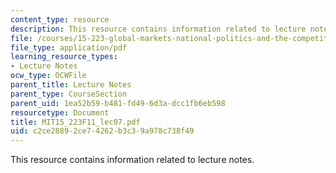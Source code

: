 ```yaml
---
content_type: resource
description: This resource contains information related to lecture notes.
file: /courses/15-223-global-markets-national-politics-and-the-competitive-advantage-of-firms-fall-2011/c2ce28892ce74262b3c39a978c738f49_MIT15_223F11_lec07.pdf
file_type: application/pdf
learning_resource_types:
- Lecture Notes
ocw_type: OCWFile
parent_title: Lecture Notes
parent_type: CourseSection
parent_uid: 1ea52b59-b481-fd49-6d3a-dcc1fb6eb598
resourcetype: Document
title: MIT15_223F11_lec07.pdf
uid: c2ce2889-2ce7-4262-b3c3-9a978c738f49
---
```

This resource contains information related to lecture notes.

